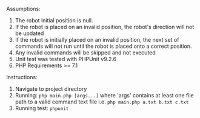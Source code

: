 Assumptions:
1. The robot initial position is null.
2. If the robot is placed on an invalid position, the robot's direction will not be updated
3. If the robot is initially placed on an invalid position, the next set of commands will not run until the robot is placed onto a correct position. 
4. Any invalid commands will be skipped and not executed 
5. Unit test was tested with PHPUnit v9.2.6
6. PHP Requirements >= 7.1


Instructions:
1. Navigate to project directory
2. Running: `php main.php [args...]` where 'args' contains at least one file path to a valid command text file  i.e. `php main.php a.txt b.txt c.txt` 
3. Running test: `phpunit`